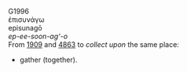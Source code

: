 G1996  
ἐπισυνάγω  
episunagō  
*ep-ee-soon-ag‘-o*  
From [1909](g1909) and [4863](g4863) to *collect* *upon* the same place:
- gather (together).  
